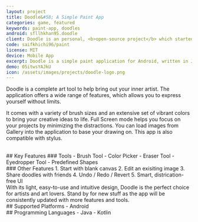 ```yaml
---
layout: project
title: Doodle&#58; A Simple Paint App
categories: game, featured
keywords: paint-app, doodles
android: sfllhkhan95.doodle
client: Doodle is an personal, <b>open-source project</b> which started out as a class assignment.
code: saifkhichi96/paint
license: MIT
device: Mobile App
excerpt: Doodle is a simple paint application for Android, written in Java and Kotlin programming languages.
demo: 05itwsYAJkU
icon: /assets/images/projects/doodle-logo.png
---
```


Doodle is a complete art tool to help bring out your inner artist. The application offers a wide range of features, which allows you to express yourself without limits.

It comes with a variety of brush sizes and an extensive set of vibrant colors to bring your creative ideas to life. Full Screen mode helps you focus on your projects by minimizing the distractions. You can load images from Gallery into the application to base your drawing on. This app is also compatible with stylus.

<br>
## Key Features
### Tools
- Brush Tool
- Color Picker
- Eraser Tool
- Eyedropper Tool
- Predefined Shapes

<br>
### Other Features
1. Start with blank canvas
2. Edit an exisiting image
3. Share doodles with friends
4. Undo / Redo / Revert
5. Smart, districation-free UI

<br>
With its light, easy-to-use and intuitive design, Doodle is the perfect choice for artists and art lovers. Stand by for new stuff as the app will be consistently updated with more features and tools.

<br>
## Supported Platforms
- Android

<br>
## Programming Languages
- Java
- Kotlin
